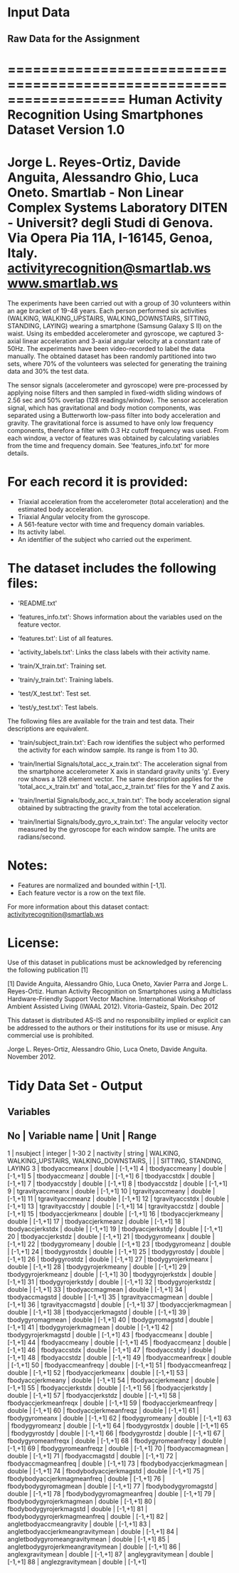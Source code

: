 # Input Data
## Raw Data for the Assignment
==================================================================
Human Activity Recognition Using Smartphones Dataset
Version 1.0
==================================================================
Jorge L. Reyes-Ortiz, Davide Anguita, Alessandro Ghio, Luca Oneto.
Smartlab - Non Linear Complex Systems Laboratory
DITEN - Universit? degli Studi di Genova.
Via Opera Pia 11A, I-16145, Genoa, Italy.
activityrecognition@smartlab.ws
www.smartlab.ws
==================================================================

The experiments have been carried out with a group of 30 volunteers within an age bracket of 19-48 years. Each person performed six activities (WALKING, WALKING_UPSTAIRS, WALKING_DOWNSTAIRS, SITTING, STANDING, LAYING) wearing a smartphone (Samsung Galaxy S II) on the waist. Using its embedded accelerometer and gyroscope, we captured 3-axial linear acceleration and 3-axial angular velocity at a constant rate of 50Hz. The experiments have been video-recorded to label the data manually. The obtained dataset has been randomly partitioned into two sets, where 70% of the volunteers was selected for generating the training data and 30% the test data. 

The sensor signals (accelerometer and gyroscope) were pre-processed by applying noise filters and then sampled in fixed-width sliding windows of 2.56 sec and 50% overlap (128 readings/window). The sensor acceleration signal, which has gravitational and body motion components, was separated using a Butterworth low-pass filter into body acceleration and gravity. The gravitational force is assumed to have only low frequency components, therefore a filter with 0.3 Hz cutoff frequency was used. From each window, a vector of features was obtained by calculating variables from the time and frequency domain. See 'features_info.txt' for more details. 

For each record it is provided:
======================================

- Triaxial acceleration from the accelerometer (total acceleration) and the estimated body acceleration.
- Triaxial Angular velocity from the gyroscope. 
- A 561-feature vector with time and frequency domain variables. 
- Its activity label. 
- An identifier of the subject who carried out the experiment.

The dataset includes the following files:
=========================================

- 'README.txt'

- 'features_info.txt': Shows information about the variables used on the feature vector.

- 'features.txt': List of all features.

- 'activity_labels.txt': Links the class labels with their activity name.

- 'train/X_train.txt': Training set.

- 'train/y_train.txt': Training labels.

- 'test/X_test.txt': Test set.

- 'test/y_test.txt': Test labels.

The following files are available for the train and test data. Their descriptions are equivalent. 

- 'train/subject_train.txt': Each row identifies the subject who performed the activity for each window sample. Its range is from 1 to 30. 

- 'train/Inertial Signals/total_acc_x_train.txt': The acceleration signal from the smartphone accelerometer X axis in standard gravity units 'g'. Every row shows a 128 element vector. The same description applies for the 'total_acc_x_train.txt' and 'total_acc_z_train.txt' files for the Y and Z axis. 

- 'train/Inertial Signals/body_acc_x_train.txt': The body acceleration signal obtained by subtracting the gravity from the total acceleration. 

- 'train/Inertial Signals/body_gyro_x_train.txt': The angular velocity vector measured by the gyroscope for each window sample. The units are radians/second. 

Notes: 
======
- Features are normalized and bounded within [-1,1].
- Each feature vector is a row on the text file.

For more information about this dataset contact: activityrecognition@smartlab.ws

License:
========
Use of this dataset in publications must be acknowledged by referencing the following publication [1] 

[1] Davide Anguita, Alessandro Ghio, Luca Oneto, Xavier Parra and Jorge L. Reyes-Ortiz. Human Activity Recognition on Smartphones using a Multiclass Hardware-Friendly Support Vector Machine. International Workshop of Ambient Assisted Living (IWAAL 2012). Vitoria-Gasteiz, Spain. Dec 2012

This dataset is distributed AS-IS and no responsibility implied or explicit can be addressed to the authors or their institutions for its use or misuse. Any commercial use is prohibited.

Jorge L. Reyes-Ortiz, Alessandro Ghio, Luca Oneto, Davide Anguita. November 2012.

# Tidy Data Set - Output
## Variables 


No	|	Variable name           	        |	Unit	|	Range
-------------------------------------------------------------------------------------------------------------------------------
1	|	nsubject                	        |	integer	|	1-30
2	|	nactivity	                        |	string	|	WALKING, WALKING_UPSTAIRS, WALKING_DOWNSTAIRS,            |                                               |               |       SITTING, STANDING, LAYING
3	|	tbodyaccmeanx           	        |	double	|	[-1,+1]
4	|	tbodyaccmeany                      	|	double	|	[-1,+1]
5	|	tbodyaccmeanz           	        |	double	|	[-1,+1]
6	|	tbodyaccstdx            	        |	double	|	[-1,+1]
7	|	tbodyaccstdy            	        |	double	|	[-1,+1]
8	|	tbodyaccstdz            	        |	double	|	[-1,+1]
9	|	tgravityaccmeanx                	|	double	|	[-1,+1]
10	|	tgravityaccmeany                	|	double	|	[-1,+1]
11	|	tgravityaccmeanz                	|	double	|	[-1,+1]
12	|	tgravityaccstdx	                        |	double	|	[-1,+1]
13	|	tgravityaccstdy         	        |	double	|	[-1,+1]
14	|	tgravityaccstdz         	        |	double	|	[-1,+1]
15	|	tbodyaccjerkmeanx               	|	double	|	[-1,+1]
16	|	tbodyaccjerkmeany               	|	double	|	[-1,+1]
17	|	tbodyaccjerkmeanz               	|	double	|	[-1,+1]
18	|	tbodyaccjerkstdx                	|	double	|	[-1,+1]
19	|	tbodyaccjerkstdy                	|	double	|	[-1,+1]
20	|	tbodyaccjerkstdz                	|	double	|	[-1,+1]
21	|	tbodygyromeanx          	        |	double	|	[-1,+1]
22	|	tbodygyromeany	                        |	double	|	[-1,+1]
23	|	tbodygyromeanz	                        |	double	|	[-1,+1]
24	|	tbodygyrostdx           	        |	double	|	[-1,+1]
25	|	tbodygyrostdy                     	|	double	|	[-1,+1]
26	|	tbodygyrostdz           	        |	double	|	[-1,+1]
27	|	tbodygyrojerkmeanx              	|	double	|	[-1,+1]
28	|	tbodygyrojerkmeany              	|	double	|	[-1,+1]
29	|	tbodygyrojerkmeanz              	|	double	|	[-1,+1]
30	|	tbodygyrojerkstdx               	|	double	|	[-1,+1]
31	|	tbodygyrojerkstdy               	|	double	|	[-1,+1]
32	|	tbodygyrojerkstdz               	|	double	|	[-1,+1]
33	|	tbodyaccmagmean	                        |	double	|	[-1,+1]
34	|	tbodyaccmagstd          	        |	double	|	[-1,+1]
35	|	tgravityaccmagmean              	|	double	|	[-1,+1]
36	|	tgravityaccmagstd               	|	double	|	[-1,+1]
37	|	tbodyaccjerkmagmean             	|	double	|	[-1,+1]
38	|	tbodyaccjerkmagstd              	|	double	|	[-1,+1]
39	|	tbodygyromagmean                	|	double	|	[-1,+1]
40	|	tbodygyromagstd         	        |	double	|	[-1,+1]
41	|	tbodygyrojerkmagmean            	|	double	|	[-1,+1]
42	|	tbodygyrojerkmagstd             	|	double	|	[-1,+1]
43	|	fbodyaccmeanx                       	|	double	|	[-1,+1]
44	|	fbodyaccmeany           	        |	double	|	[-1,+1]
45	|	fbodyaccmeanz           	        |	double	|	[-1,+1]
46	|	fbodyaccstdx            	        |	double	|	[-1,+1]
47	|	fbodyaccstdy            	        |	double	|	[-1,+1]
48	|	fbodyaccstdz            	        |	double	|	[-1,+1]
49	|	fbodyaccmeanfreqx               	|	double	|	[-1,+1]
50	|	fbodyaccmeanfreqy               	|	double	|	[-1,+1]
51	|	fbodyaccmeanfreqz               	|	double	|	[-1,+1]
52	|	fbodyaccjerkmeanx               	|	double	|	[-1,+1]
53	|	fbodyaccjerkmeany               	|	double	|	[-1,+1]
54	|	fbodyaccjerkmeanz               	|	double	|	[-1,+1]
55	|	fbodyaccjerkstdx                	|	double	|	[-1,+1]
56	|	fbodyaccjerkstdy                	|	double	|	[-1,+1]
57	|	fbodyaccjerkstdz                	|	double	|	[-1,+1]
58	|	fbodyaccjerkmeanfreqx           	|	double	|	[-1,+1]
59	|	fbodyaccjerkmeanfreqy           	|	double	|	[-1,+1]
60	|	fbodyaccjerkmeanfreqz           	|	double	|	[-1,+1]
61	|	fbodygyromeanx          	        |	double	|	[-1,+1]
62	|	fbodygyromeany          	        |	double	|	[-1,+1]
63	|	fbodygyromeanz          	        |	double	|	[-1,+1]
64	|	fbodygyrostdx           	        |	double	|	[-1,+1]
65	|	fbodygyrostdy           	        |	double	|	[-1,+1]
66	|	fbodygyrostdz           	        |	double	|	[-1,+1]
67	|	fbodygyromeanfreqx              	|	double	|	[-1,+1]
68	|	fbodygyromeanfreqy              	|	double	|	[-1,+1]
69	|	fbodygyromeanfreqz              	|	double	|	[-1,+1]
70	|	fbodyaccmagmean	                        |	double	|	[-1,+1]
71	|	fbodyaccmagstd	                        |	double	|	[-1,+1]
72	|	fbodyaccmagmeanfreq             	|	double	|	[-1,+1]
73	|	fbodybodyaccjerkmagmean	                |	double	|	[-1,+1]
74	|	fbodybodyaccjerkmagstd          	|	double	|	[-1,+1]
75	|	fbodybodyaccjerkmagmeanfreq	        |	double	|	[-1,+1]
76	|	fbodybodygyromagmean	                |	double	|	[-1,+1]
77	|	fbodybodygyromagstd             	|	double	|	[-1,+1]
78	|	fbodybodygyromagmeanfreq	        |	double	|	[-1,+1]
79	|	fbodybodygyrojerkmagmean	        |	double	|	[-1,+1]
80	|	fbodybodygyrojerkmagstd	                |	double	|	[-1,+1]
81	|	fbodybodygyrojerkmagmeanfreq	        |	double	|	[-1,+1]
82	|	angletbodyaccmeangravity        	|	double	|	[-1,+1]
83	|	angletbodyaccjerkmeangravitymean	|	double	|	[-1,+1]
84	|	angletbodygyromeangravitymean	        |	double	|	[-1,+1]
85	|	angletbodygyrojerkmeangravitymean	|	double	|	[-1,+1]
86	|	anglexgravitymean               	|	double	|	[-1,+1]
87	|	angleygravitymean               	|	double	|	[-1,+1]
88	|	anglezgravitymean	                |	double	|	[-1,+1]






